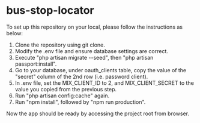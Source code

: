 # bus-stop-locator

To set up this repository on your local, please follow the instructions as below:

1. Clone the repository using git clone.
2. Modify the .env file and ensure database settings are correct.
3. Execute "php artisan migrate --seed", then "php artisan passport:install".
4. Go to your database, under oauth_clients table, copy the value of the "secret" column of the 2nd row (i.e. password client).
5. In .env file, set the MIX_CLIENT_ID to 2, and MIX_CLIENT_SECRET to the value you copied from the previous step.
6. Run "php artisan config:cache" again.
7. Run "npm install", followed by "npm run production".

Now the app should be ready by accessing the project root from browser.